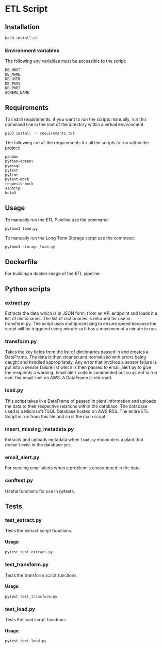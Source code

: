 # ETL Script
## Installation

```sh
bash install.sh
```
### Environment variables

The following env variables must be accessible to the script:
```sh
DB_HOST
DB_NAME
DB_USER
DB_PASS
DB_PORT
SCHEMA_NAME
```

## Requirements


To install requirements, if you want to run the scripts manually, run this command line in the root of the directory within a virtual environment:
```sh
pip3 install -r requirements.txt
```
The following are all the requirements for all the scripts to run within the project:
```sh
pandas
python-dotenv
pymssql
pytest
pylint
pytest-mock
requests-mock
aiohttp
boto3
```

## Usage

To manually run the ETL Pipeline use the command:
```sh
python3 load.py
```

To manually run the Long Term Storage script use the command:
```sh
python3 storage_load.py
```

## Dockerfile

For building a docker image of the ETL pipeline.

## Python scripts

### extract.py

Extracts the data which is in JSON form, from an API endpoint and loads it a list of dictionaries. The list of dictionaries is returned for use in transform.py. The script uses multiprocessing to ensure speed because the script will be triggered every minute so it has a maximum of a minute to run.

### transform.py

Takes the key fields from the list of dictionaries passed in and creates a DataFrame. The data is then cleaned and normalised with errors being caught and handled appropriately. Any error that involves a sensor failure is put into a sensor failure list which is then passed to email_alert.py to give the recipients a warning. Email alert code is commented out so as not to run over the email limit on AWS. A DataFrame is returned.

### load.py

This script takes in a DataFrame of passed in plant information and uploads the data to their respective relations within the database. The database used is a Microsoft TSQL Database hosted on AWS RDS. The entire ETL Script is run from this file and so is the main script.

### insert_missing_metadata.py

Extracts and uploads metadata when `load.py` encounters a plant that doesn't exist in the database yet.

### email_alert.py

For sending email alerts when a problem is encountered in the data

### conftest.py

Useful functions for use in pytests.

## Tests

### test_extract.py

Tests the extract script functions.

#### Usage:
```sh
pytest test_extract.py
```

### test_transform.py

Tests the transform script functions.

#### Usage:
```sh
pytest test_transform.py
```

### test_load.py
Tests the load script functions.

#### Usage:
```sh
pytest test_load.py
```